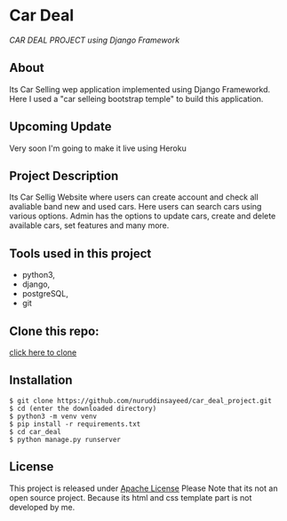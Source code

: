 # Car Deal

_CAR DEAL PROJECT using Django Framework_

## About

Its Car Selling wep application implemented using Django Frameworkd.
Here I used a "car selleing bootstrap temple" to build this application.

## Upcoming Update

Very soon I'm going to make it live using Heroku

## Project Description

Its Car Sellig Website where users can create account and check all avaliable band new and used cars. Here users can search cars using various options. Admin has the options to update cars, create and delete available cars, set features and many more.

## Tools used in this project

- python3,
- django,
- postgreSQL,
- git

## Clone this repo:

[click here to clone](https://github.com/nuruddinsayeed/car_deal_project.git)

## Installation

```
$ git clone https://github.com/nuruddinsayeed/car_deal_project.git
$ cd (enter the downloaded directory)
$ python3 -m venv venv
$ pip install -r requirements.txt
$ cd car_deal
$ python manage.py runserver
```

## License

This project is released under [Apache License](https://www.apache.org/licenses/LICENSE-2.0)
Please Note that its not an open source project.
Because its html and css template part is not developed by me.
